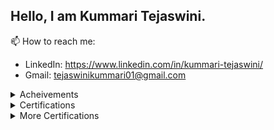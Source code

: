 ## Hello, I am Kummari Tejaswini.

📫 How to reach me: 
  - LinkedIn: https://www.linkedin.com/in/kummari-tejaswini/
  - Gmail:    <tejaswinikummari01@gmail.com>



<details>
<summary> Acheivements </summary>
| Acheivement | Proof/Document | Description |
|:---|:---|:---|
| Best Paper Award | [Research Paper](https://drive.google.com/file/d/1w1r1vpOI5K8JFichh0RqqAh3cnVZVk0W/view?usp=drive_link) | Lead, Participated and Won the Award for our Research work on "*Handwritten Alphanumeric Character Recognition using Jetson Nano*" |
| Merit Certificate | [Heartfulness Essay](https://drive.google.com/file/d/1vHOnWQkC9jDyQIvw39HhMYlihpKtFfCW/view?usp=sharing) | Participated and Won Merit Certificate in National Essay Writing Competitiion - UG - English Category |
</details>
<details>
<summary> Certifications </summary>
| Title | Desc |
|---|--- |
|[Scrum Fundamentals Certified](https://drive.google.com/file/d/1MhbSqLC3TnJsA9l3ynDvFjdNjIJ8IaBE/view?usp=sharing) | Learnt the what's and how's about Scrum Methodology |
|[]()||
</details>
<details>
<summary> More Certifications </summary>  
| Title | Desc|
|---| ---|
| | |

</details>

